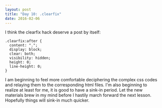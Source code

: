 ```yaml
---
layout: post
title: "Day 10: .clearfix"
date: 2016-02-06
---
```


I think the clearfix hack deserve a post by itself:

    .clearfix:after {
      content: ".";  
      display: block;  
      clear: both;  
      visibility: hidden;  
      height: 0;  
      line-height: 0;  
    }

I am beginning to feel more comfortable deciphering the complex css codes and relaying them to the corresponding html files.  I'm also beginning to realize at least for me, it is good to have a sink-in period.  Let the new materials brew in my mind before I hastily march forward the next lesson.  Hopefully things will sink-in much quicker.
